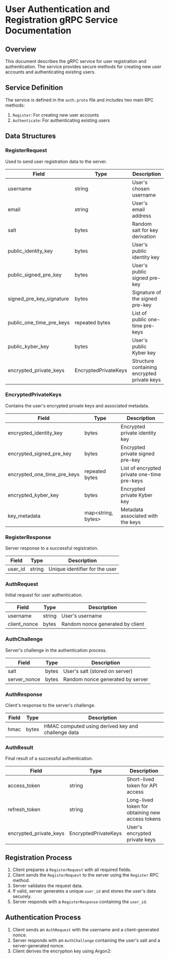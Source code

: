 # User Authentication and Registration gRPC Service Documentation

## Overview

This document describes the gRPC service for user registration and authentication. The service provides secure methods
for creating new user accounts and authenticating existing users.

## Service Definition

The service is defined in the `auth.proto` file and includes two main RPC methods:

1. `Register`: For creating new user accounts
2. `Authenticate`: For authenticating existing users

## Data Structures

### RegisterRequest

Used to send user registration data to the server.

| Field                    | Type                 | Description                                 |
|--------------------------|----------------------|---------------------------------------------|
| username                 | string               | User's chosen username                      |
| email                    | string               | User's email address                        |
| salt                     | bytes                | Random salt for key derivation              |
| public_identity_key      | bytes                | User's public identity key                  |
| public_signed_pre_key    | bytes                | User's public signed pre-key                |
| signed_pre_key_signature | bytes                | Signature of the signed pre-key             |
| public_one_time_pre_keys | repeated bytes       | List of public one-time pre-keys            |
| public_kyber_key         | bytes                | User's public Kyber key                     |
| encrypted_private_keys   | EncryptedPrivateKeys | Structure containing encrypted private keys |

### EncryptedPrivateKeys

Contains the user's encrypted private keys and associated metadata.

| Field                       | Type               | Description                                 |
|-----------------------------|--------------------|---------------------------------------------|
| encrypted_identity_key      | bytes              | Encrypted private identity key              |
| encrypted_signed_pre_key    | bytes              | Encrypted private signed pre-key            |
| encrypted_one_time_pre_keys | repeated bytes     | List of encrypted private one-time pre-keys |
| encrypted_kyber_key         | bytes              | Encrypted private Kyber key                 |
| key_metadata                | map<string, bytes> | Metadata associated with the keys           |

### RegisterResponse

Server response to a successful registration.

| Field   | Type   | Description                    |
|---------|--------|--------------------------------|
| user_id | string | Unique identifier for the user |

### AuthRequest

Initial request for user authentication.

| Field        | Type   | Description                      |
|--------------|--------|----------------------------------|
| username     | string | User's username                  |
| client_nonce | bytes  | Random nonce generated by client |

### AuthChallenge

Server's challenge in the authentication process.

| Field        | Type  | Description                      |
|--------------|-------|----------------------------------|
| salt         | bytes | User's salt (stored on server)   |
| server_nonce | bytes | Random nonce generated by server |

### AuthResponse

Client's response to the server's challenge.

| Field | Type  | Description                                        |
|-------|-------|----------------------------------------------------|
| hmac  | bytes | HMAC computed using derived key and challenge data |

### AuthResult

Final result of a successful authentication.

| Field                  | Type                 | Description                                      |
|------------------------|----------------------|--------------------------------------------------|
| access_token           | string               | Short-lived token for API access                 |
| refresh_token          | string               | Long-lived token for obtaining new access tokens |
| encrypted_private_keys | EncryptedPrivateKeys | User's encrypted private keys                    |

## Registration Process

1. Client prepares a `RegisterRequest` with all required fields.
2. Client sends the `RegisterRequest` to the server using the `Register` RPC method.
3. Server validates the request data.
4. If valid, server generates a unique `user_id` and stores the user's data securely.
5. Server responds with a `RegisterResponse` containing the `user_id`.

## Authentication Process

1. Client sends an `AuthRequest` with the username and a client-generated nonce.
2. Server responds with an `AuthChallenge` containing the user's salt and a server-generated nonce.
3. Client derives the encryption key using Argon2: